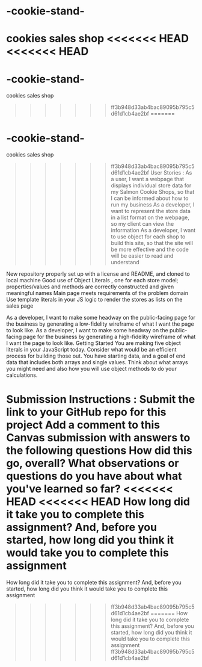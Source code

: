 # -cookie-stand-
cookies sales shop
<<<<<<< HEAD
<<<<<<< HEAD
=======
# -cookie-stand-
cookies sales shop
>>>>>>> ff3b948d33ab4bac89095b795c5d61d1cb4ae2bf
=======
# -cookie-stand-
cookies sales shop
>>>>>>> ff3b948d33ab4bac89095b795c5d61d1cb4ae2bf
User Stories :
As a user, I want a webpage that displays individual store data for my Salmon Cookie Shops, so that I can be informed about how to run my business
As a developer, I want to represent the store data in a list format on the webpage, so my client can view the information
As a developer, I want to use object for each shop   to build this site, so that the site will be more effective and the code will be easier to read and understand


New repository properly set up with a license and README, and cloned to local machine
Good use of Object Literals , one for each store model; properties/values and methods are correctly constructed and given meaningful names
Main page meets requirements of the problem domain
Use template literals in your JS logic to render the stores as lists on the sales page

As a developer, I want to make some headway on the public-facing page for the business by generating a low-fidelity wireframe of what I want the page to look like.
As a developer, I want to make some headway on the public-facing page for the business by generating a high-fidelity wireframe of what I want the page to look like.
Getting Started
You are making five object literals in your JavaScript today. Consider what would be an efficient process for building those out.
You have starting data, and a goal of end data that includes both arrays and single values. Think about what arrays you might need and also how you will use object methods to do your calculations.

Submission Instructions :
Submit the link to your GitHub repo for this project
Add a comment to this Canvas submission with answers to the following questions
How did this go, overall?
What observations or questions do you have about what you've learned so far?
<<<<<<< HEAD
<<<<<<< HEAD
How long did it take you to complete this assignment? And, before you started, how long did you think it would take you to complete this assignment
=======
How long did it take you to complete this assignment? And, before you started, how long did you think it would take you to complete this assignment
>>>>>>> ff3b948d33ab4bac89095b795c5d61d1cb4ae2bf
=======
How long did it take you to complete this assignment? And, before you started, how long did you think it would take you to complete this assignment
>>>>>>> ff3b948d33ab4bac89095b795c5d61d1cb4ae2bf
